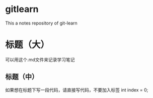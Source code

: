 # gitlearn
This a notes repository of git-learn
# 标题（大）
可以用这个.md文件来记录学习笔记<br/>
## 标题（中）
如果想在标题下写一段代码，请直接写代码，不要加入标签
  int index = 0;
